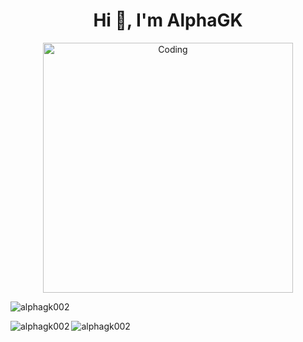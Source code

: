 <h1 align="center">Hi 👋, I'm AlphaGK</h1>
<p align="center"><img align="center" alt="Coding" width="400" src="https://miro.medium.com/v2/resize:fit:1100/format:webp/1*zVnWJtyGOX_kUIDm6ccCfQ.gif"></p>
<p align="left"> <img src="https://komarev.com/ghpvc/?username=alphagk002&label=Profile%20views&color=0e75b6&style=flat" alt="alphagk002" /> </p>
<p align="left">
</p>

<p><img align="left" src="https://github-readme-stats.vercel.app/api/top-langs?username=alphagk002&show_icons=true&locale=en&layout=compact" alt="alphagk002" /></p>

<p><img align="center" src="https://github-readme-streak-stats.herokuapp.com/?user=alphagk002&" alt="alphagk002" /></p>
